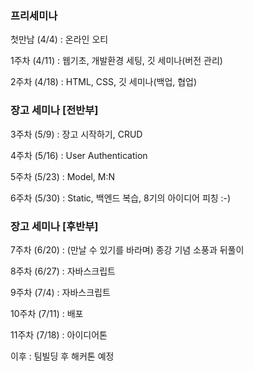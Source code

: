 ### 프리세미나

첫만남 (4/4) : 온라인 오티

1주차 (4/11) : 웹기초, 개발환경 세팅, 깃 세미나(버전 관리)

2주차 (4/18) : HTML, CSS, 깃 세미나(백업, 협업)

### 장고 세미나 [전반부]

3주차 (5/9) : 장고 시작하기, CRUD

4주차 (5/16) : User Authentication

5주차 (5/23) : Model, M:N

6주차 (5/30) : Static, 백엔드 복습, 8기의 아이디어 피칭 :-)

### 장고 세미나 [후반부]

7주차 (6/20) : (만날 수 있기를 바라며) 종강 기념 소풍과 뒤풀이

8주차 (6/27) : 자바스크립트

9주차 (7/4) : 자바스크립트

10주차 (7/11) : 배포

11주차 (7/18) : 아이디어톤

이후 : 팀빌딩 후 해커톤 예정
